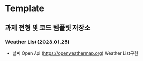 # Template

## 과제 전형 및 코드 템플릿 저장소

### Weather List (2023.01.25)
-  날씨 Open Api (https://openweathermap.org) Weather List구현
